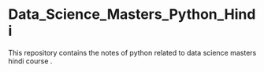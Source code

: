 # Data_Science_Masters_Python_Hindi
This repository contains the notes of python related to data science masters hindi course .
